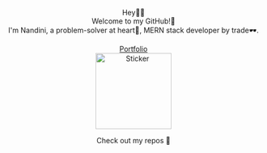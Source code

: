 <div align="center">

Hey👋🏻  
Welcome to my GitHub!🚀  
I'm Nandini, a problem-solver at heart💟, MERN stack developer by trade🕶️.

[Portfolio](https://nandinim.vercel.app/)  
<img src="https://octodex.github.com/images/octonaut.jpg" alt="Sticker" width="150" height="150"/>

Check out my repos 🔽

</div>
